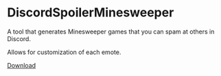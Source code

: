# DiscordSpoilerMinesweeper
A tool that generates Minesweeper games that you can spam at others in Discord.

Allows for customization of each emote.

[Download](https://github.com/ItsNorin/DiscordSpoilerMinesweeper/releases/download/0.1/minesweeper.jar)
